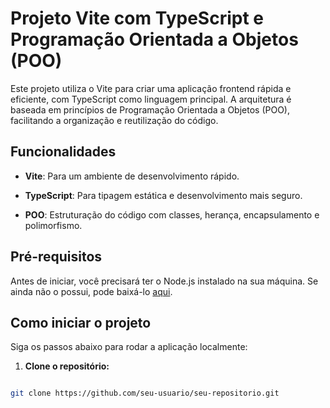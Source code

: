 
# Projeto Vite com TypeScript e Programação Orientada a Objetos (POO)

  

Este projeto utiliza o Vite para criar uma aplicação frontend rápida e eficiente, com TypeScript como linguagem principal. A arquitetura é baseada em princípios de Programação Orientada a Objetos (POO), facilitando a organização e reutilização do código.

  

## Funcionalidades

  

-  **Vite**: Para um ambiente de desenvolvimento rápido.

-  **TypeScript**: Para tipagem estática e desenvolvimento mais seguro.

-  **POO**: Estruturação do código com classes, herança, encapsulamento e polimorfismo.

## Pré-requisitos

  

Antes de iniciar, você precisará ter o Node.js instalado na sua máquina. Se ainda não o possui, pode baixá-lo [aqui](https://nodejs.org/).

  

## Como iniciar o projeto

  

Siga os passos abaixo para rodar a aplicação localmente:

  

1.  **Clone o repositório:**

  

```bash

git clone https://github.com/seu-usuario/seu-repositorio.git
```